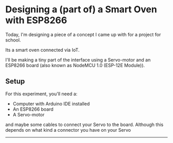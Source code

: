 # Designing a (part of) a Smart Oven with ESP8266
Today, I'm designing a piece of a concept I came up with for a project for school. 

Its a smart oven connected via IoT. 

I'll be making a tiny part of the interface using a Servo-motor and an ESP8266 board (also known as NodeMCU 1.0 (ESP-12E Module)). 

## Setup
For this experiment, you'll need a:
- Computer with Arduino IDE installed
- An ESP8266 board
- A Servo-motor

and maybe some cables to connect your Servo to the board. Although this depends on what kind a connector you have on your Servo

---
